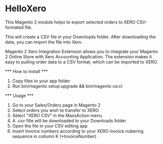 # HelloXero
This Magento 2 module helps to export selected orders to XERO CSV-formated file.

This will create a CSV file in your Downloads folder. After downloading the data, you can import the file into Xero.


Magento 2 Xero Integration Extension allows you to integrate your Magento 2 Online Store with Xero Accounting Application. The extension makes it easy to pulling order data to a CSV format, which can be imported to XERO.


*** How to install ***

1. Copy files to your app folder
2. Run bin/magento setup:upgrade  &&  bin/magento ca:cl


*** Usage ***

1. Go to your Sales/Orders page in Magento 2
2. Select orders you wish to transfer to XERO
3. Select "XERO CSV" in the MassAction menu 
4. A .csv fille will be downloaded to your Downloads folder
5. Open the file in your CSV editing app
6. Insert Invoice numbers according to your XERO invoice nubering sequence in collumn K (*InvoiceNumber)
